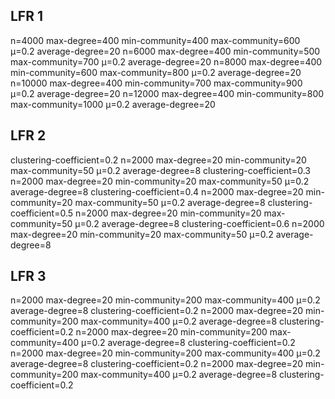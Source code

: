 ## LFR 1
n=4000 max-degree=400 min-community=400 max-community=600 µ=0.2 average-degree=20
n=6000 max-degree=400 min-community=500 max-community=700 µ=0.2 average-degree=20
n=8000 max-degree=400 min-community=600 max-community=800 µ=0.2 average-degree=20
n=10000 max-degree=400 min-community=700 max-community=900 µ=0.2 average-degree=20
n=12000 max-degree=400 min-community=800 max-community=1000 µ=0.2 average-degree=20

## LFR 2
clustering-coefficient=0.2 n=2000 max-degree=20 min-community=20 max-community=50 µ=0.2 average-degree=8
clustering-coefficient=0.3 n=2000 max-degree=20 min-community=20 max-community=50 µ=0.2 average-degree=8
clustering-coefficient=0.4 n=2000 max-degree=20 min-community=20 max-community=50 µ=0.2 average-degree=8
clustering-coefficient=0.5 n=2000 max-degree=20 min-community=20 max-community=50 µ=0.2 average-degree=8
clustering-coefficient=0.6 n=2000 max-degree=20 min-community=20 max-community=50 µ=0.2 average-degree=8

## LFR 3
n=2000 max-degree=20 min-community=200 max-community=400 µ=0.2 average-degree=8 clustering-coefficient=0.2
n=2000 max-degree=20 min-community=200 max-community=400 µ=0.2 average-degree=8 clustering-coefficient=0.2
n=2000 max-degree=20 min-community=200 max-community=400 µ=0.2 average-degree=8 clustering-coefficient=0.2
n=2000 max-degree=20 min-community=200 max-community=400 µ=0.2 average-degree=8 clustering-coefficient=0.2
n=2000 max-degree=20 min-community=200 max-community=400 µ=0.2 average-degree=8 clustering-coefficient=0.2